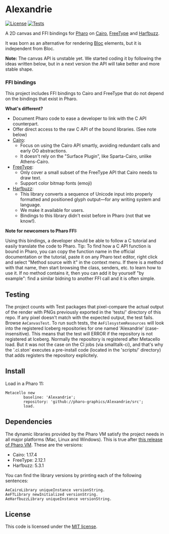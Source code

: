 # Alexandrie

[![License](https://img.shields.io/github/license/pharo-graphics/Alexandrie.svg)](./LICENSE)
[![Tests](https://github.com/pharo-graphics/Alexandrie/actions/workflows/test.yml/badge.svg)](https://github.com/pharo-graphics/Alexandrie/actions/workflows/test.yml)

A 2D canvas and FFI bindings for [Pharo](https://pharo.org/) on [Cairo](https://www.cairographics.org), [FreeType](https://freetype.org/) and [Harfbuzz](https://harfbuzz.github.io/).

It was born as an alternative for rendering [Bloc](https://github.com/pharo-graphics/Bloc) elements, but it is independent from Bloc.

**Note:** The canvas API is unstable yet. We started coding it by following the ideas written below, but in a next version the API will take better and more stable shape.

### FFI bindings

This project includes FFI bindings to Cairo and FreeType that do not depend on the bindings that exist in Pharo. 

**What's different?**

- Document Pharo code to ease a developer to link with the C API counterpart. 
- Offer direct access to the raw C API of the bound libraries. (See note below)
- [Cairo](https://gitlab.freedesktop.org/cairo/cairo): 
  - Focus on using the Cairo API smartly, avoiding redundant calls and early OO abstractions.
  - It doesn't rely on the "Surface Plugin", like Sparta-Cairo, unlike Athens-Cairo.
- [FreeType](https://freetype.org/):
  - Only cover a small subset of the FreeType API that Cairo needs to draw text.
  - Support color bitmap fonts (emoji)
- [Harfbuzz](https://harfbuzz.github.io/):
  - This library converts a sequence of Unicode input into properly formatted and positioned glyph output—for any writing system and language.
  - We make it available for users.
  - Bindings to this library didn't exist before in Pharo (not that we know!).


**Note for newcomers to Pharo FFI:**

Using this bindings, a developer should be able to follow a C tutorial and easily translate the code to Pharo.
Tip: To find how a C API function is bound in Pharo, you can copy the function name in the official documentation or the tutorial, paste it on any Pharo text editor, right click and select "Method source with it" in the context menu. If there is a method with that name, then start browsing the class, senders, etc. to learn how to use it. If no method contains it, then you can add it by yourself "by example": find a similar bidning to another FFI call and it is often simple.


## Testing

The project counts with Test packages that pixel-compare the actual output of the render with PNGs previously exported in the 'tests/' directory of this repo. If any pixel doesn't match with the expected output, the test fails. Browse `AeCanvasTest`. To run such tests, the `AeFilesystemResources` will look into the registered Iceberg repositories for one named 'Alexandrie' (case-insensitive). This means that the test will ERROR if the repository is not registered at Iceberg. Normally the repository is registered after Metacello load. But it was not the case on the CI jobs (via smalltalk-ci), and that's why the '.ci.ston' executes a pre-install code (located in the 'scripts/' directory) that adds registers the repository explicitely.


## Install

Load in a Pharo 11:

```smalltalk
Metacello new
        baseline: 'Alexandrie';
        repository: 'github://pharo-graphics/Alexandrie/src';
        load.
```

## Dependencies

The dynamic libraries provided by the Pharo VM satisfy the project needs in all major platforms (Mac, Linux and Windows). This is true after [this release of Pharo VM](https://github.com/pharo-project/pharo-vm/releases/tag/v9.0.21). These are the versions:
- Cairo: 1.17.4
- FreeType: 2.12.1
- Harfbuzz: 5.3.1

You can find the library versions by printing each of the following sentences:
```
AeCairoLibrary uniqueInstance versionString.
AeFTLibrary newInitialized versionString.
AeHarfbuzzLibrary uniqueInstance versionString.
```

## License

This code is licensed under the [MIT license](./LICENSE).
